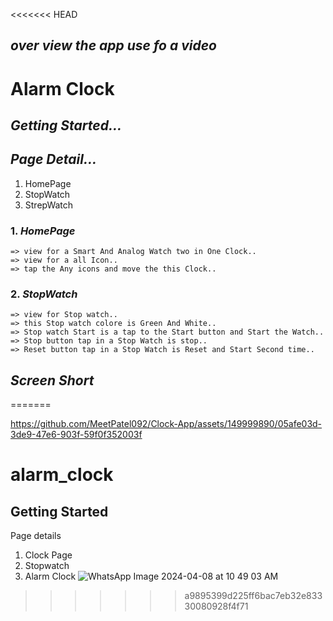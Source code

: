 <<<<<<< HEAD
## *over view the app use fo a video*


# Alarm Clock

## *Getting Started...*

## *Page Detail...*

1. HomePage
2. StopWatch
3. StrepWatch

### 1. *HomePage*

    => view for a Smart And Analog Watch two in One Clock..
    => view for a all Icon..
    => tap the Any icons and move the this Clock..

### 2. *StopWatch*

    => view for Stop watch..
    => this Stop watch colore is Green And White..
    => Stop watch Start is a tap to the Start button and Start the Watch..
    => Stop button tap in a Stop Watch is stop..
    => Reset button tap in a Stop Watch is Reset and Start Second time..

## *Screen Short*
=======

https://github.com/MeetPatel092/Clock-App/assets/149999890/05afe03d-3de9-47e6-903f-59f0f352003f

# alarm_clock

## Getting Started

Page details

1. Clock Page
2. Stopwatch
3. Alarm Clock
![WhatsApp Image 2024-04-08 at 10 49 03 AM](https://github.com/MeetPatel092/Clock-App/assets/149999890/ca359bac-d2c5-4abf-9c55-1a7fa735b905)

>>>>>>> a9895399d225ff6bac7eb32e83330080928f4f71
